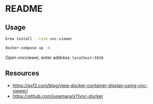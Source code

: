 # README

## Usage

```bash
brew install --cask vnc-viewer

docker-compose up -d
```

Open vncviewer, enter address: `localhost:5920`

## Resources

- https://qxf2.com/blog/view-docker-container-display-using-vnc-viewer/
- https://github.com/jupemara/x11vnc-docker
